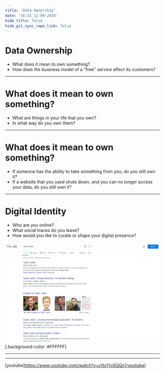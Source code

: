 ```yaml
---
title: 'Data Ownership'
date: '16:31 12-09-2019'
hide_title: false
hide_git_sync_repo_link: false
---
```


# Data Ownership

* What does it mean to own something?
* How does the business model of a "free" service affect its customers?

---
# What does it mean to own something?
 * What are things in your life that you own?
 * In what way do you own them?
  
---
# What does it mean to own something?
 * If someone has the ability to take something from you, do you still own it?
 * If a website that you used shuts down, and you can no longer access your data, do you still own it?

---
# Digital Identity
* Who are you online?
* What social traces do you leave?
* How would you like to curate or shape your digital presence?

![](search.png "Google search results for Taylor Jadin")
[.background-color: #FFFFFF]

---


---
[youtube]https://www.youtube.com/watch?v=y1txYjoSQQc[/youtube]

